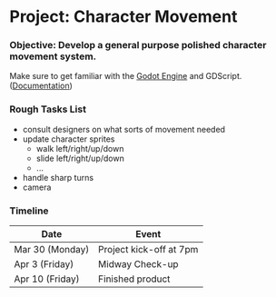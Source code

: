 # Project: Character Movement

### Objective: Develop a general purpose polished character movement system.

Make sure to get familiar with the [Godot Engine](https://godotengine.org/) and GDScript. ([Documentation](https://docs.godotengine.org/en/stable/about/index.html))

### Rough Tasks List
- consult designers on what sorts of movement needed
- update character sprites
  - walk left/right/up/down
  - slide left/right/up/down
  - ...
- handle sharp turns
- camera



### Timeline

Date | Event
---- | ----
Mar 30 (Monday) | Project kick-off at 7pm
Apr 3 (Friday) | Midway Check-up
Apr 10 (Friday) | Finished product
